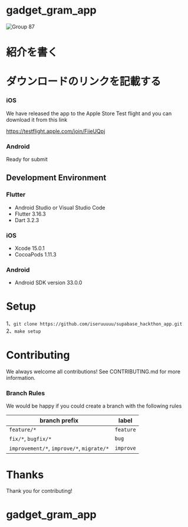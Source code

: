 # gadget_gram_app

![Group 87](https://github.com/iseruuuuu/supabase_hackthon_app/assets/67954894/523afa86-891f-4b8b-8ee2-5047007cfd49)

# 紹介を書く


# ダウンロードのリンクを記載する
### iOS 
We have released the app to the Apple Store Test flight and you can download it from this link

https://testflight.apple.com/join/FiieUQpj


### Android

Ready for submit


## Development Environment

### Flutter

- Android Studio or Visual Studio Code
- Flutter 3.16.3
- Dart 3.2.3


### iOS

- Xcode 15.0.1
- CocoaPods 1.11.3

### Android

- Android SDK version 33.0.0

# Setup

1、`git clone https://github.com/iseruuuuu/supabase_hackthon_app.git`  
2、`make setup`


# Contributing

We always welcome all contributions! See CONTRIBUTING.md for more information.

### Branch Rules

We would be happy if you could create a branch with the following rules

| branch prefix | label |
| -- | -- |
| `feature/*` | `feature` |
| `fix/*`, `bugfix/*` | `bug` |
| `improvement/*`, `improve/*`, `migrate/*` | `improve` |


# Thanks

Thank you for contributing!

# gadget_gram_app
